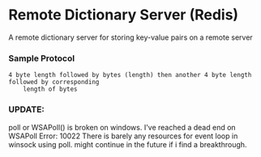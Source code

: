 
# Remote Dictionary Server (Redis)
  A remote dictionary server for storing key-value pairs on a remote server


### Sample Protocol
	4 byte length followed by bytes (length) then another 4 byte length followed by corresponding
		length of bytes


### UPDATE: 
poll or WSAPoll() is broken on windows. I've reached a dead end on WSAPoll Error: 10022
There is barely any resources for event loop in winsock using poll.
might continue in the future if i find a breakthrough.
